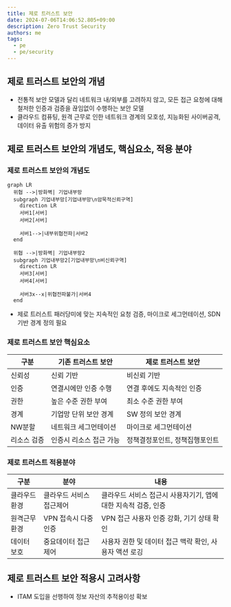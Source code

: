 ```yaml
---
title: 제로 트러스트 보안
date: 2024-07-06T14:06:52.805+09:00
description: Zero Trust Security
authors: me
tags: 
  - pe
  - pe/security
---
```


## 제로 트러스트 보안의 개념

- 전통적 보안 모델과 달리 네트워크 내/외부를 고려하지 않고, 모든 접근 요청에 대해 철저한 인증과 검증을 끊임없이 수행하는 보안 모델
- 클라우드 컴퓨팅, 원격 근무로 인한 네트워크 경계의 모호성, 지능화된 사이버공격, 데이터 유출 위험의 증가 방지

## 제로 트러스트 보안의 개념도, 핵심요소, 적용 분야

### 제로 트러스트 보안의 개념도

```mermaid
graph LR
  위협 -->|방화벽| 기업내부망
  subgraph 기업내부망[기업내부망\n암묵적신뢰구역]
    direction LR
    서버1[서버]
    서버2[서버]

    서버1-->|내부위협전파|서버2
  end

  위협 -->|방화벽| 기업내부망2
  subgraph 기업내부망2[기업내부망\n비신뢰구역]
    direction LR
    서버3[서버]
    서버4[서버]

    서버3x--x|위협전파불가|서버4
  end
```

- 제로 트러스트 패러당미에 맞는 지속적인 요청 검증, 마이크로 세그먼테이션, SDN기반 경계 정의 필요

### 제로 트러스트 보안 핵심요소

| 구분 | 기존 트러스트 보안 | 제로 트러스트 보안 |
| --- | --- | --- |
| 신뢰성 | 신뢰 기반 | 비신뢰 기반 |
| 인증 | 연결시에만 인증 수행 | 연결 후에도 지속적인 인증 |
| 권한 | 높은 수준 권한 부여 | 최소 수준 권한 부여 |
| 경계 | 기업망 단위 보안 경계 | SW 정의 보안 경계 |
| NW분할 | 네트워크 세그먼테이션 | 마이크로 세그먼테이션 |
| 리소스 검증 | 인증시 리소스 접근 가능 | 정책결정포인트, 정책집행포인트 |

### 제로 트러스트 적용분야

| 구분 | 분야 | 내용 |
| --- | --- | --- |
| 클라우드환경 | 클라우드 서비스 접근제어 | 클라우드 서비스 접근시 사용자기기, 앱에 대한 지속적 검증, 인증 |
| 원격근무환경 | VPN 접속시 다중 인증 | VPN 접근 사용자 인증 강화, 기기 상태 확인 |
| 데이터 보호 | 중요데이터 접근 제어 | 사용자 권한 및 데이터 접근 맥락 확인, 사용자 액션 로깅 |

## 제로 트러스트 보안 적용시 고려사항

- ITAM 도입을 선행하여 정보 자산의 추적용이성 확보
